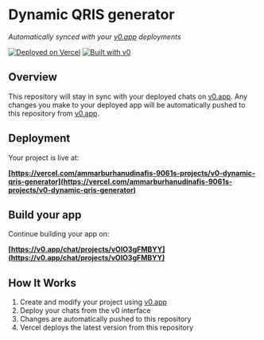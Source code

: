 # Dynamic QRIS generator

*Automatically synced with your [v0.app](https://v0.app) deployments*

[![Deployed on Vercel](https://img.shields.io/badge/Deployed%20on-Vercel-black?style=for-the-badge&logo=vercel)](https://vercel.com/ammarburhanudinafis-9061s-projects/v0-dynamic-qris-generator)
[![Built with v0](https://img.shields.io/badge/Built%20with-v0.app-black?style=for-the-badge)](https://v0.app/chat/projects/vOIO3gFMBYY)

## Overview

This repository will stay in sync with your deployed chats on [v0.app](https://v0.app).
Any changes you make to your deployed app will be automatically pushed to this repository from [v0.app](https://v0.app).

## Deployment

Your project is live at:

**[https://vercel.com/ammarburhanudinafis-9061s-projects/v0-dynamic-qris-generator](https://vercel.com/ammarburhanudinafis-9061s-projects/v0-dynamic-qris-generator)**

## Build your app

Continue building your app on:

**[https://v0.app/chat/projects/vOIO3gFMBYY](https://v0.app/chat/projects/vOIO3gFMBYY)**

## How It Works

1. Create and modify your project using [v0.app](https://v0.app)
2. Deploy your chats from the v0 interface
3. Changes are automatically pushed to this repository
4. Vercel deploys the latest version from this repository
